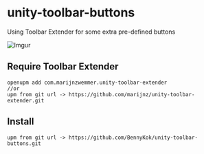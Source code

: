 # unity-toolbar-buttons

Using Toolbar Extender for some extra pre-defined buttons

![Imgur](https://i.imgur.com/qfiGWKh.gif)

## Require Toolbar Extender
```
openupm add com.marijnzwemmer.unity-toolbar-extender
//or
upm from git url -> https://github.com/marijnz/unity-toolbar-extender.git
```

## Install

```
upm from git url -> https://github.com/BennyKok/unity-toolbar-buttons.git
```

